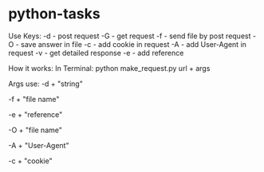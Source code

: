 # python-tasks
 Use Keys:
 -d - post request
 -G - get request
 -f - send file by post request
 -O - save answer in file
 -с - add cookie in request
 -A - add User-Agent in request
 -v - get detailed response
 -e - add reference
  
 How it works:
 In Terminal: python make_request.py url + args

Args use:
-d + "string"

-f + "file name"

-e + "reference"

-O + "file name"

-A + "User-Agent"

-c + "cookie"
